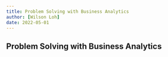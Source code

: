 ```yaml
---
title: Problem Solving with Business Analytics
author: [Wilson Loh]
date: 2022-05-01
---
```


## Problem Solving with Business Analytics